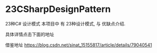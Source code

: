 # 23CSharpDesignPattern
23种C# 设计模式
本项目中 有 23种设计模式, 与 优缺点介绍.

具体详情点击下面的地址

借鉴地址
https://blog.csdn.net/sinat_15155817/article/details/79040541
